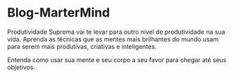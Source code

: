 # Blog-MarterMind

Produtividade Suprema vai te levar para outro nível de produtividade na sua vida. Aprenda as técnicas que as mentes mais brilhantes do mundo usam para serem mais produtivas, criativas e inteligentes.

Entenda como usar sua mente e seu corpo a seu favor para chegar até seus objetivos.
